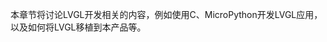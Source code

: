 <!--
 Copyright (c) 2024 IotaHydrae(writeforever@foxmail.com)
 
 This software is released under the MIT License.
 https://opensource.org/licenses/MIT
-->

本章节将讨论LVGL开发相关的内容，例如使用C、MicroPython开发LVGL应用，以及如何将LVGL移植到本产品等。
